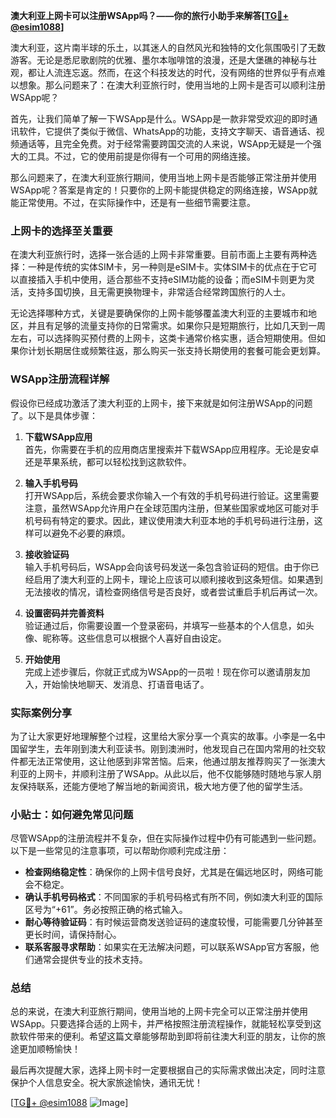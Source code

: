 **澳大利亚上网卡可以注册WSApp吗？——你的旅行小助手来解答[[TG💪+ @esim1088](https://t.me/s/esim1088)]**

澳大利亚，这片南半球的乐土，以其迷人的自然风光和独特的文化氛围吸引了无数游客。无论是悉尼歌剧院的优雅、墨尔本咖啡馆的浪漫，还是大堡礁的神秘与壮观，都让人流连忘返。然而，在这个科技发达的时代，没有网络的世界似乎有点难以想象。那么问题来了：在澳大利亚旅行时，使用当地的上网卡是否可以顺利注册WSApp呢？

首先，让我们简单了解一下WSApp是什么。WSApp是一款非常受欢迎的即时通讯软件，它提供了类似于微信、WhatsApp的功能，支持文字聊天、语音通话、视频通话等，且完全免费。对于经常需要跨国交流的人来说，WSApp无疑是一个强大的工具。不过，它的使用前提是你得有一个可用的网络连接。

那么问题来了，在澳大利亚旅行期间，使用当地上网卡是否能够正常注册并使用WSApp呢？答案是肯定的！只要你的上网卡能提供稳定的网络连接，WSApp就能正常使用。不过，在实际操作中，还是有一些细节需要注意。

### 上网卡的选择至关重要

在澳大利亚旅行时，选择一张合适的上网卡非常重要。目前市面上主要有两种选择：一种是传统的实体SIM卡，另一种则是eSIM卡。实体SIM卡的优点在于它可以直接插入手机中使用，适合那些不支持eSIM功能的设备；而eSIM卡则更为灵活，支持多国切换，且无需更换物理卡，非常适合经常跨国旅行的人士。

无论选择哪种方式，关键是要确保你的上网卡能够覆盖澳大利亚的主要城市和地区，并且有足够的流量支持你的日常需求。如果你只是短期旅行，比如几天到一周左右，可以选择购买预付费的上网卡，这类卡通常价格实惠，适合短期使用。但如果你计划长期居住或频繁往返，那么购买一张支持长期使用的套餐可能会更划算。

### WSApp注册流程详解

假设你已经成功激活了澳大利亚的上网卡，接下来就是如何注册WSApp的问题了。以下是具体步骤：

1. **下载WSApp应用**  
   首先，你需要在手机的应用商店里搜索并下载WSApp应用程序。无论是安卓还是苹果系统，都可以轻松找到这款软件。

2. **输入手机号码**  
   打开WSApp后，系统会要求你输入一个有效的手机号码进行验证。这里需要注意，虽然WSApp允许用户在全球范围内注册，但某些国家或地区可能对手机号码有特定的要求。因此，建议使用澳大利亚本地的手机号码进行注册，这样可以避免不必要的麻烦。

3. **接收验证码**  
   输入手机号码后，WSApp会向该号码发送一条包含验证码的短信。由于你已经启用了澳大利亚的上网卡，理论上应该可以顺利接收到这条短信。如果遇到无法接收的情况，请检查网络信号是否良好，或者尝试重启手机后再试一次。

4. **设置密码并完善资料**  
   验证通过后，你需要设置一个登录密码，并填写一些基本的个人信息，如头像、昵称等。这些信息可以根据个人喜好自由设定。

5. **开始使用**  
   完成上述步骤后，你就正式成为WSApp的一员啦！现在你可以邀请朋友加入，开始愉快地聊天、发消息、打语音电话了。

### 实际案例分享

为了让大家更好地理解整个过程，这里给大家分享一个真实的故事。小李是一名中国留学生，去年刚到澳大利亚读书。刚到澳洲时，他发现自己在国内常用的社交软件都无法正常使用，这让他感到非常苦恼。后来，他通过朋友推荐购买了一张澳大利亚的上网卡，并顺利注册了WSApp。从此以后，他不仅能够随时随地与家人朋友保持联系，还能方便地了解当地的新闻资讯，极大地方便了他的留学生活。

### 小贴士：如何避免常见问题

尽管WSApp的注册流程并不复杂，但在实际操作过程中仍有可能遇到一些问题。以下是一些常见的注意事项，可以帮助你顺利完成注册：

- **检查网络稳定性**：确保你的上网卡信号良好，尤其是在偏远地区时，网络可能会不稳定。
- **确认手机号码格式**：不同国家的手机号码格式有所不同，例如澳大利亚的国际区号为“+61”。务必按照正确的格式输入。
- **耐心等待验证码**：有时候运营商发送验证码的速度较慢，可能需要几分钟甚至更长时间，请保持耐心。
- **联系客服寻求帮助**：如果实在无法解决问题，可以联系WSApp官方客服，他们通常会提供专业的技术支持。

### 总结

总的来说，在澳大利亚旅行期间，使用当地的上网卡完全可以正常注册并使用WSApp。只要选择合适的上网卡，并严格按照注册流程操作，就能轻松享受到这款软件带来的便利。希望这篇文章能够帮助到即将前往澳大利亚的朋友，让你的旅途更加顺畅愉快！

最后再次提醒大家，选择上网卡时一定要根据自己的实际需求做出决定，同时注意保护个人信息安全。祝大家旅途愉快，通讯无忧！

[[TG💪+ @esim1088](https://t.me/s/esim1088) ![Image](https://i.postimg.cc/4NQfJmqS/Snipaste-2025-05-13-00-14-12.png)]
